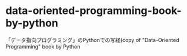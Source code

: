 # data-oriented-programming-book-by-python
「データ指向プログラミング」のPythonでの写経(copy of "Data-Oriented Programming" book by Python
